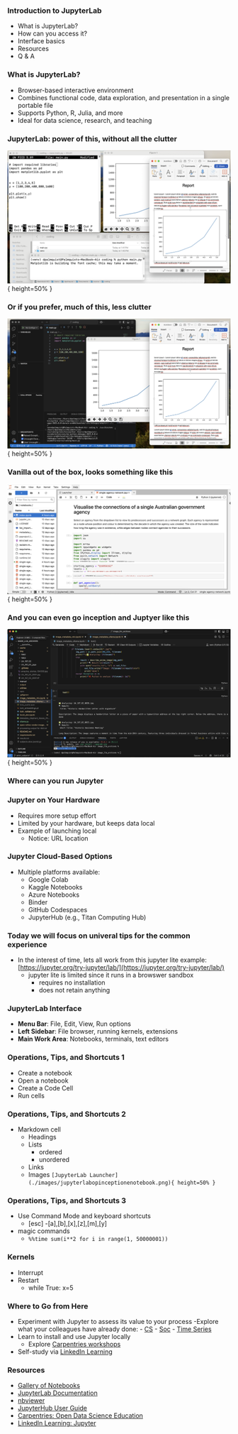 ### Introduction to JupyterLab
- What is JupyterLab?
- How can you access it?
- Interface basics
- Resources
- Q & A

### What is JupyterLab?
- Browser-based interactive environment
- Combines functional code, data exploration, and presentation in a single portable file
- Supports Python, R, Julia, and more
- Ideal for data science, research, and teaching

### JupyterLab: power of this, without all the clutter
![Old School](./images/old-school.png){ height=50% }

### Or if you prefer, much of this, less clutter
![New School](./images/ide.png){ height=50% }

### Vanilla out of the box, looks something like this 
![JupyterLab Launcher](./images/jupyterlabopennotebook.png){ height=50% }

### And you can even go inception and Juptyer like this
![IDE](./images/inception.png){ height=50% }

### Where can you run Jupyter

### Jupyter on Your Hardware
- Requires more setup effort
- Limited by your hardware, but keeps data local
- Example of launching local
    - Notice: URL location

### Jupyter Cloud-Based Options
- Multiple platforms available:
    - Google Colab
    - Kaggle Notebooks
    - Azure Notebooks
    - Binder
    - GitHub Codespaces
    - JupyterHub (e.g., Titan Computing Hub)

### Today we will focus on univeral tips for the common experience
- In the interest of time, lets all work from this jupyter lite example:
[https://jupyter.org/try-jupyter/lab/](https://jupyter.org/try-jupyter/lab/)
    - jupyter lite is limited since it runs in a browswer sandbox
        - requires no installation
        - does not retain anything

### JupyterLab Interface
- **Menu Bar**: File, Edit, View, Run options
- **Left Sidebar**: File browser, running kernels, extensions
- **Main Work Area**: Notebooks, terminals, text editors

### Operations, Tips, and Shortcuts 1
- Create a notebook
- Open a notebook
- Create a Code Cell
- Run cells

### Operations, Tips, and Shortcuts 2
- Markdown cell
    - Headings
    - Lists
        - ordered
        - unordered       
    - Links
    - Images `[JupyterLab Launcher](./images/jupyterlabopinceptionenotebook.png){ height=50% }`

### Operations, Tips, and Shortcuts 3
- Use Command Mode and keyboard shortcuts
    - [esc]
    -[a],[b],[x],[z],[m],[y]
- magic commands
    - `%%time
    sum(i**2 for i in range(1, 50000001))`

### Kernels
- Interrupt
- Restart
    - while True: x=5

### Where to Go from Here
- Experiment with Jupyter to assess its value to your process
    -Explore what your colleagues have already done:
        - [CS](https://nbviewer.org/github/yoavram/CS1001.py/blob/master/recitation1.ipynb)
        - [Soc](https://nbviewer.org/github/nealcaren/workshop_2014/blob/master/notebooks/1_into.ipynb)
        - [Time Series](https://nbviewer.org/github/markdregan/K-Nearest-Neighbors-with-Dynamic-Time-Warping/blob/master/K_Nearest_Neighbor_Dynamic_Time_Warping.ipynb)
- Learn to install and use Jupyter locally
    - Explore [Carpentries workshops](https://carpentries.org/workshops/upcoming-workshops/)
- Self-study via [LinkedIn Learning](https://www.linkedin.com/learning/introducing-jupyter/present-data-like-a-pro-with-jupyter)

### Resources
- [Gallery of Notebooks](https://github.com/Carreau/ipython-wiki/blob/master/A-gallery-of-interesting-IPython-Notebooks.md)
- [JupyterLab Documentation](https://jupyterlab.readthedocs.io/en/stable/)
- [nbviewer](https://nbviewer.org/)
- [JupyterHub User Guide](https://nationalresearchplatform.org/documentation/userdocs/jupyter/jupyterhub-service/)
- [Carpentries: Open Data Science Education](https://carpentries.org/)
- [LinkedIn Learning: Jupyter](https://www.linkedin.com/learning/introducing-jupyter/)